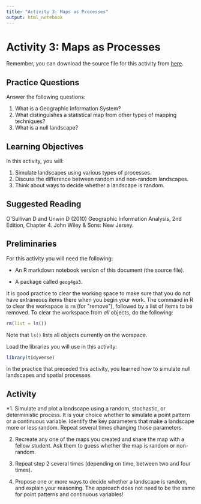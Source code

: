 ```yaml
---
title: "Activity 3: Maps as Processes"
output: html_notebook
---
```


# Activity 3: Maps as Processes

Remember, you can download the source file for this activity from [here](https://github.com/paezha/Spatial-Statistics-Course).

## Practice Questions

Answer the following questions:

1. What is a Geographic Information System?
2. What distinguishes a statistical map from other types of mapping techniques?
3. What is a null landscape?

## Learning Objectives

In this activity, you will:

1. Simulate landscapes using various types of processes.
2. Discuss the difference between random and non-random landscapes.
3. Think about ways to decide whether a landscape is random.

## Suggested Reading

O'Sullivan D and Unwin D (2010) Geographic Information Analysis, 2nd Edition, Chapter 4. John Wiley & Sons: New Jersey.

## Preliminaries

For this activity you will need the following:

* An R markdown notebook version of this document (the source file).

* A package called `geog4ga3`.

It is good practice to clear the working space to make sure that you do not have extraneous items there when you begin your work. The command in R to clear the workspace is `rm` (for "remove"), followed by a list of items to be removed. To clear the workspace from _all_ objects, do the following:

```r
rm(list = ls())
```

Note that `ls()` lists all objects currently on the worspace.

Load the libraries you will use in this activity:

```r
library(tidyverse)
```

In the practice that preceded this activity, you learned how to simulate null landscapes and spatial processes. 

## Activity

*1. Simulate and plot a landscape using a random, stochastic, or deterministic process. It is your choice whether to simulate a point pattern or a continuous variable. Identify the key parameters that make a landscape more or less random. Repeat several times changing those parameters.

2. Recreate any one of the maps you created and share the map with a fellow student. Ask them to guess whether the map is random or non-random.

3. Repeat step 2 several times (depending on time, between two and four times).

4. Propose one or more ways to decide whether a landscape is random, and explain your reasoning. The approach does not need to be the same for point patterns and continuous variables!
